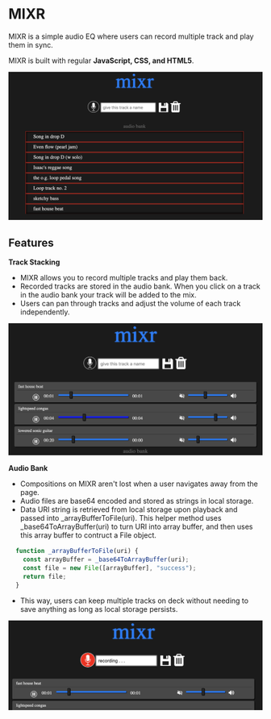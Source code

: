 # MIXR

MIXR is a simple audio EQ where users can record multiple track and play them in sync.

MIXR is built with regular **JavaScript, CSS, and HTML5**.

![Home Page](./screenshots/home.png)

## Features

   **Track Stacking**
   
- MIXR allows you to record multiple tracks and play them back. 
- Recorded tracks are stored in the audio bank. When you click on a track in the audio bank your track will be added to the mix.
- Users can pan through tracks and adjust the volume of each track independently.

![Mix](./screenshots/mix.png)

   **Audio Bank**
   
- Compositions on MIXR aren't lost when a user navigates away from the page. 
- Audio files are base64 encoded and stored as strings in local storage.
- Data URI string is retrieved from local storage upon playback and passed into _arrayBufferToFile(uri).
This helper method uses _base64ToArrayBuffer(uri) to turn URI into array buffer, and then uses this array buffer to contruct a File object.
``` javascript
  function _arrayBufferToFile(uri) {
    const arrayBuffer = _base64ToArrayBuffer(uri);
    const file = new File([arrayBuffer], "success");
    return file;
  }
```
- This way, users can keep multiple tracks on deck without needing to save anything as long as local storage persists. 

![Mix](./screenshots/record.png)
